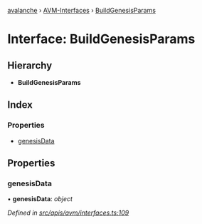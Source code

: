 [avalanche](../README.md) › [AVM-Interfaces](../modules/avm_interfaces.md) › [BuildGenesisParams](avm_interfaces.buildgenesisparams.md)

# Interface: BuildGenesisParams

## Hierarchy

* **BuildGenesisParams**

## Index

### Properties

* [genesisData](avm_interfaces.buildgenesisparams.md#genesisdata)

## Properties

###  genesisData

• **genesisData**: *object*

*Defined in [src/apis/avm/interfaces.ts:109](https://github.com/ava-labs/avalanchejs/blob/598fbcc/src/apis/avm/interfaces.ts#L109)*
